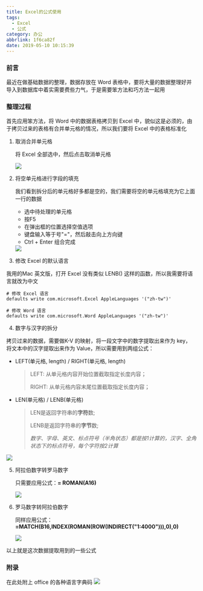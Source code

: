 ```yaml
---
title: Excel的公式使用
tags:
  - Excel
  - 公式
category: 办公
abbrlink: 1f6ca82f
date: 2019-05-10 10:15:39
---
```


### 前言

最近在做基础数据的整理，数据存放在 Word 表格中，要将大量的数据整理好并导入到数据库中着实需要费些力气，于是需要笨方法和巧方法一起用

### 整理过程

首先应用笨方法，将 Word 中的数据表格拷贝到 Excel 中，貌似这是必须的，由于拷贝过来的表格有合并单元格的情况，所以我们要将 Excel 中的表格标准化

<!-- more -->



1. 取消合并单元格

   将 Excel 全部选中，然后点击取消单元格

   <img itemprop="url image" src="/uploads/May-16-2019 11-17-29.gif" />

2. 将空单元格进行字段的填充

   我们看到拆分后的单元格好多都是空的，我们需要将空的单元格填充为它上面一行的数据

   + 选中待处理的单元格
   + 按F5
   + 在弹出框的位置选择空值选项
   + 键盘输入等于号"="，然后敲击向上方向键
   + Ctrl + Enter 组合完成

   <img itemprop="url image" src="/uploads/May-16-2019 11-20-29.gif" />

3. 修改 Excel 的默认语言

  我用的Mac 英文版，打开 Excel 没有类似 LENB() 这样的函数，所以我需要将语言就改为中文

  ```shell
  # 修改 Excel 语言
  defaults write com.microsoft.Excel AppleLanguages '("zh-tw")'

  # 修改 Word 语言
  defaults write com.microsoft.Word AppleLanguages '("zh-tw")'
  ```

4. 数字与汉字的拆分

  拷贝过来的数据，需要做K-V 的映射，将一段文字中的数字提取出来作为 key， 将文本中的汉字提取出来作为 Value，所以需要用到两组公式：

  + LEFT(单元格, length) / RIGHT(单元格, length)

    > LEFT: 从单元格内容开始位置截取指定长度内容；
    >
    > RIGHT: 从单元格内容末尾位置截取指定长度内容；

  + LEN(单元格) / LENB(单元格)

    > LEN是返回字符串的**字符**数;
    >
    > LENB是返回字符串的**字节**数;
    >
    > *数字、字母、英文、标点符号（半角状态）都是按1计算的，汉字、全角状态下的标点符号，每个字符按2计算*

  <img itemprop="url image" src="/uploads/May-16-2019 11-27-17.gif" />

5. 阿拉伯数字转罗马数字

   只需要应用公式：**= ROMAN(A16)**

   <img itemprop="url image" src="/uploads/May-16-2019 11-48-53.gif" />

6. 罗马数字转阿拉伯数字

   同样应用公式：**=MATCH(B16,INDEX(ROMAN(ROW(INDIRECT("1:4000"))),0),0)**

   <img itemprop="url image" src="/uploads/May-16-2019 11-52-57.gif" />

以上就是这次数据提取用到的一些公式

### 附录
在此处附上 office 的各种语言字典码
<img itemprop="url image" src="/uploads/Xnip2019-05-13_16-19-16.jpg" />
